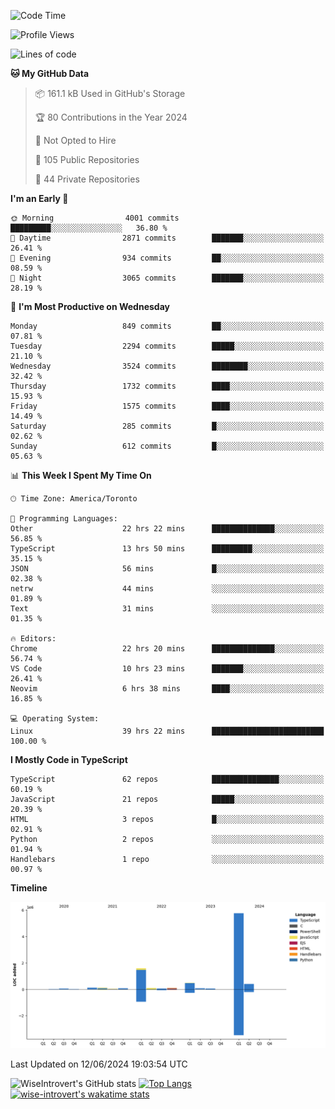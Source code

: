 <!--START_SECTION:waka-->
![Code Time](http://img.shields.io/badge/Code%20Time-1%2C713%20hrs%2059%20mins-blue)

![Profile Views](http://img.shields.io/badge/Profile%20Views-4-blue)

![Lines of code](https://img.shields.io/badge/From%20Hello%20World%20I%27ve%20Written-8.9%20million%20lines%20of%20code-blue)

**🐱 My GitHub Data** 

> 📦 161.1 kB Used in GitHub's Storage 
 > 
> 🏆 80 Contributions in the Year 2024
 > 
> 🚫 Not Opted to Hire
 > 
> 📜 105 Public Repositories 
 > 
> 🔑 44 Private Repositories 
 > 
**I'm an Early 🐤** 

```text
🌞 Morning                4001 commits        █████████░░░░░░░░░░░░░░░░   36.80 % 
🌆 Daytime                2871 commits        ███████░░░░░░░░░░░░░░░░░░   26.41 % 
🌃 Evening                934 commits         ██░░░░░░░░░░░░░░░░░░░░░░░   08.59 % 
🌙 Night                  3065 commits        ███████░░░░░░░░░░░░░░░░░░   28.19 % 
```
📅 **I'm Most Productive on Wednesday** 

```text
Monday                   849 commits         ██░░░░░░░░░░░░░░░░░░░░░░░   07.81 % 
Tuesday                  2294 commits        █████░░░░░░░░░░░░░░░░░░░░   21.10 % 
Wednesday                3524 commits        ████████░░░░░░░░░░░░░░░░░   32.42 % 
Thursday                 1732 commits        ████░░░░░░░░░░░░░░░░░░░░░   15.93 % 
Friday                   1575 commits        ████░░░░░░░░░░░░░░░░░░░░░   14.49 % 
Saturday                 285 commits         █░░░░░░░░░░░░░░░░░░░░░░░░   02.62 % 
Sunday                   612 commits         █░░░░░░░░░░░░░░░░░░░░░░░░   05.63 % 
```


📊 **This Week I Spent My Time On** 

```text
🕑︎ Time Zone: America/Toronto

💬 Programming Languages: 
Other                    22 hrs 22 mins      ██████████████░░░░░░░░░░░   56.85 % 
TypeScript               13 hrs 50 mins      █████████░░░░░░░░░░░░░░░░   35.15 % 
JSON                     56 mins             █░░░░░░░░░░░░░░░░░░░░░░░░   02.38 % 
netrw                    44 mins             ░░░░░░░░░░░░░░░░░░░░░░░░░   01.89 % 
Text                     31 mins             ░░░░░░░░░░░░░░░░░░░░░░░░░   01.35 % 

🔥 Editors: 
Chrome                   22 hrs 20 mins      ██████████████░░░░░░░░░░░   56.74 % 
VS Code                  10 hrs 23 mins      ███████░░░░░░░░░░░░░░░░░░   26.41 % 
Neovim                   6 hrs 38 mins       ████░░░░░░░░░░░░░░░░░░░░░   16.85 % 

💻 Operating System: 
Linux                    39 hrs 22 mins      █████████████████████████   100.00 % 
```

**I Mostly Code in TypeScript** 

```text
TypeScript               62 repos            ███████████████░░░░░░░░░░   60.19 % 
JavaScript               21 repos            █████░░░░░░░░░░░░░░░░░░░░   20.39 % 
HTML                     3 repos             █░░░░░░░░░░░░░░░░░░░░░░░░   02.91 % 
Python                   2 repos             ░░░░░░░░░░░░░░░░░░░░░░░░░   01.94 % 
Handlebars               1 repo              ░░░░░░░░░░░░░░░░░░░░░░░░░   00.97 % 
```



**Timeline**

![Lines of Code chart](https://raw.githubusercontent.com/wise-introvert/wise-introvert/master/assets/bar_graph.png)


 Last Updated on 12/06/2024 19:03:54 UTC
<!--END_SECTION:waka-->

![WiseIntrovert's GitHub stats](https://github-readme-stats.vercel.app/api?username=wise-introvert&count_private=true&show_icons=true)
[![Top Langs](https://github-readme-stats.vercel.app/api/top-langs/?username=wise-introvert&langs_count=10)](https://github.com/anuraghazra/github-readme-stats)
[![wise-introvert's wakatime stats](https://github-readme-stats.vercel.app/api/wakatime?username=wiseintrovert)](https://github.com/anuraghazra/github-readme-stats)
